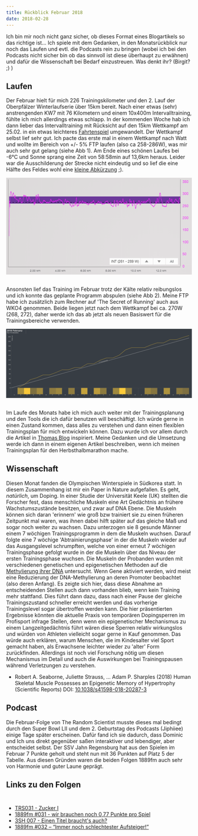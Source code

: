 ```yaml
---
title: Rückblick Februar 2018
date: 2018-02-28
---
```


Ich bin mir noch nicht ganz sicher, ob dieses Format eines Blogartikels so das richtige ist... Ich spiele mit dem Gedanken, in den Monatsrückblick nur noch das Laufen und evtl. die Podcasts rein zu bringen (wobei ich bei den Podcasts nicht sicher bin ob das sinnvoll ist diese überhaupt zu erwähnen) und dafür die Wissenschaft bei Bedarf einzustreuen. Was denkt ihr? (Birgit? ;) )

## Laufen

Der Februar hielt für mich 226 Trainingskilometer und den 2. Lauf der Oberpfälzer Winterlaufserie über 15km bereit. Nach einer etwas (sehr) anstrengenden KW7 mit 76 Kilometern und einem 10x400m Intervalltraining, fühlte ich mich allerdings etwas schlapp. In der kommenden Woche hab ich dann lieber das Intervalltraining mit Rücksicht auf den 15km Wettkampf am 25.02. in ein etwas leichteres <a href='https://www.strava.com/activities/1420301083' class='external' target='_blank' rel='noopener'>Fahrtenspiel</a> umgewandelt. Der Wettkampf selbst lief sehr gut. Ich pacte das erste mal in einem Wettkampf nach Watt und wollte im Bereich von +/- 5% FTP laufen (also ca 258-286W), was mir auch sehr gut gelang (siehe Abb 1). Am Ende eines schönen Laufes bei -6°C und Sonne sprang eine Zeit von 58:58min auf 13,6km heraus. Leider war die Ausschilderung der Strecke nicht eindeutig und so lief die eine Hälfte des Feldes wohl eine <a href='https://www.strava.com/activities/1424956000' class='external' target='_blank' rel='noopener'>kleine Abkürzung</a> ;).

[<img src='/assets/images/15k_Power.png' class='w-4/5' align='center'/>](/assets/images/15k_Power.png)<br><br>

Ansonsten lief das Training im Februar trotz der Kälte relativ reibungslos und ich konnte das geplante Programm abspulen (siehe Abb 2). Meine FTP habe ich zusätzlich zum Rechner auf 'The Secret of Running' auch aus WKO4 genommen. Beide liegen jetzt nach dem Wettkampf bei ca. 270W (268, 272), daher werde ich das ab jetzt als neuen Basiswert für die Trainingsbereiche verwenden.

[<img src='/assets/images/Feb_distance.png' class='w-4/5' align='center'/>](/assets/images/Feb_distance.png)<br><br>

Im Laufe des Monats habe ich mich auch weiter mit der Trainingsplanung und den Tools die ich dafür benutzen will beschäftigt. Ich würde gerne in einen Zustand kommen, dass alles zu verstehen und dann einen flexiblen Trainingsplan für mich entwickeln können. Dazu wurde ich vor allem durch die Artikel in <a href='https://harlerunner.de' class='external' target='_blank' rel='noopener'>Thomas Blog</a> inspiriert. Meine Gedanken und die Umsetzung werde ich dann in einem eigenen Artikel beschreiben, wenn ich meinen Trainingsplan für den Herbsthalbmarathon mache.

## Wissenschaft

Diesen Monat fanden die Olympischen Winterspiele in Südkorea statt. In diesem Zusammenhang ist mir ein Paper in Nature aufgefallen. Es geht, _natürlich_, um Doping. In einer Studie der Universität Keele (UK) stellten die Forscher fest, dass menschliche Muskeln eine Art Gedächtnis an frühere Wachstumszustände besitzen, und zwar auf DNA Ebene. Die Muskeln können sich daran 'erinnern' wie groß bzw trainiert sie zu einen früheren Zeitpunkt mal waren, was ihnen dabei hilft später auf das gleiche Maß und sogar noch weiter zu wachsen. Dazu unterzogen sie 8 gesunde Männer einem 7 wöchigen Trainingsprogramm in dem die Muskeln wuchsen. Darauf folgte eine 7 wöchige 'Abtrainierungsphase' in der die Muskeln wieder auf das Ausgangslevel schrumpften, welche von einer erneut 7 wöchigen Trainingsphase gefolgt wurde in der die Muskeln über das Niveau der ersten Trainingsphase wuchsen. Die Muskeln der Probanden wurden mit verschiedenen genetischen und epigenetischen Methoden auf die <a href='https://de.wikipedia.org/wiki/DNA-Methylierung' class='external' target='_blank' rel='noopener'>Methylierung ihrer DNA</a> untersucht. Wenn Gene aktiviert werden, wird meist eine Reduzierung der DNA-Methylierung an deren Promoter beobachtet (also deren Anfang). Es zeigte sich hier, dass diese Abnahme an entscheidenden Stellen auch dann vorhanden blieb, wenn kein Training mehr stattfand. Dies führt dann dazu, dass nach einer Pause der gleiche Trainingszustand schneller erreicht werden und das vorherige Trainingslevel sogar übertroffen werden kann. Die hier präsentierten Ergebnisse könnten die aktuelle Praxis von temporären Dopingsperren im Profisport infrage Stellen, denn wenn ein epigenetischer Mechanismus zu einem Langzeitgedächtnis führt wären diese Sperren relativ wirkungslos und würden von Athleten vielleicht sogar gerne in Kauf genommen. Das würde auch erklären, warum Menschen, die im Kindesalter viel Sport gemacht haben, als Erwachsene leichter wieder zu 'alter' Form zurückfinden. Allerdings ist noch viel Forschung nötig um diesen Mechanismus im Detail und auch die Auswirkungen bei Trainingspausen während Verletzungen zu verstehen.

-   Robert A. Seaborne, Juliette Strauss, … Adam P. Sharples (2018) Human Skeletal Muscle Possesses an Epigenetic Memory of Hypertrophy (Scientific Reports) DOI: <a href='http://dx.doi.org/10.1038/s41598-018-20287-3' class='external' target='_blank' rel='noopener'>10.1038/s41598-018-20287-3</a>

## Podcast

Die Februar-Folge von The Random Scientist musste dieses mal bedingt durch den Super Bowl LII und dem 2. Geburtstag des Podcasts (Jiphiiee) einige Tage später erscheinen. Dafür fand ich sie dadurch, dass Dominic und Ich uns direkt gegenüber saßen interaktiver und lebendiger, aber entscheidet selbst. Der SSV Jahn Regensburg hat aus den Spielen im Februar 7 Punkte geholt und steht nun mit 36 Punkten auf Platz 5 der Tabelle. Aus diesen Gründen waren die beiden Folgen 1889fm auch sehr von Harmonie und guter Laune geprägt.

## Links zu den Folgen<br><br>

-   <a href='http://therandomscientist.de/2018/02/05/trs031-zucker-i/' class='external' target='_blank' rel='noopener'>TRS031 - Zucker I</a>
-   <a href='http://1889fm.de/031-wir-brauchen-noch-077-punkte-pro-spiel/' class='external' target='_blank' rel='noopener'>1889fm #031 - wir brauchen noch 0,77 Punkte pro Spiel</a>
-   <a href='https://3-schweinehun.de/2018/02/14/episode7.html#bc41e38c' class='external' target='_blank' rel='noopener'>3SH 007 - Einen Titel braucht's auch?</a>
-   <a href='http://1889fm.de/032-immer-noch-schlechtester-aufsteiger/' class='external' target='_blank' rel='noopener'>1889fm #032 – “Immer noch schlechtester Aufsteiger!”</a><br><br>
